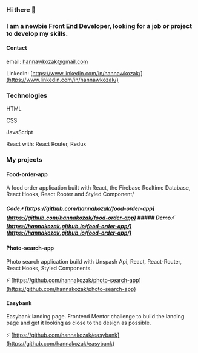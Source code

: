 ### Hi there 👋

### I am a newbie Front End Developer, looking for a job or project to develop my skills.

#### Contact
email: hannawkozak@gmail.com

LinkedIn: [https://www.linkedin.com/in/hannawkozak/](https://www.linkedin.com/in/hannawkozak/)

### Technologies

HTML

CSS

JavaScript

React with: React Router, Redux

### My projects

#### Food-order-app
  A food order application built with React, the Firebase Realtime Database, React Hooks, React Rooter and Styled Component/

   ##### Code⚡ [https://github.com/hannakozak/food-order-app](https://github.com/hannakozak/food-order-app) ##### Demo⚡ [https://hannakozak.github.io/food-order-app/](https://hannakozak.github.io/food-order-app/)
      
 
#### Photo-search-app
  Photo search application build with Unspash Api, React, React-Router, React Hooks, Styled Components.
  
   ⚡ [https://github.com/hannakozak/photo-search-app](https://github.com/hannakozak/photo-search-app)
      
  
#### Easybank
   Easybank landing page. 
      Frontend Mentor challenge to build the landing page and get it looking as close to the design as possible. 
  
   ⚡ [https://github.com/hannakozak/easybank](https://github.com/hannakozak/easybank)
      
    



